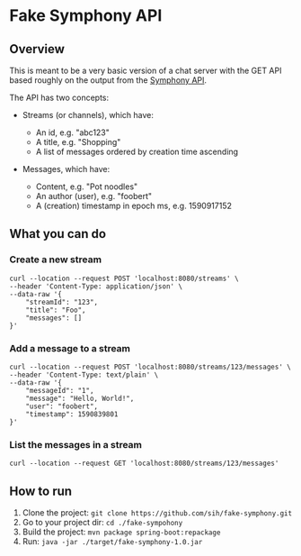 # Fake Symphony API

## Overview
This is meant to be a very basic version of a chat server with the GET API based roughly on the output from the [Symphony API](https://developers.symphony.com/restapi/reference#messages-v4).

The API has two concepts:

* Streams (or channels), which have:
  * An id, e.g. "abc123"
  * A title, e.g. "Shopping"
  * A list of messages ordered by creation time ascending
  
* Messages, which have:
  * Content, e.g. "Pot noodles"
  * An author (user), e.g. "foobert"
  * A (creation) timestamp in epoch ms, e.g. 1590917152

## What you can do

### Create a new stream
````
curl --location --request POST 'localhost:8080/streams' \
--header 'Content-Type: application/json' \
--data-raw '{
	"streamId": "123",
	"title": "Foo",
	"messages": []
}'
````

### Add a message to a stream
````
curl --location --request POST 'localhost:8080/streams/123/messages' \
--header 'Content-Type: text/plain' \
--data-raw '{
	"messageId": "1",
	"message": "Hello, World!",
	"user": "foobert",
	"timestamp": 1590839801
}'
````


### List the messages in a stream
````
curl --location --request GET 'localhost:8080/streams/123/messages'
````

## How to run
1. Clone the project: ````git clone https://github.com/sih/fake-symphony.git````
2. Go to your project dir: ````cd ./fake-sympohony````
3. Build the project: ````mvn package spring-boot:repackage````
4. Run: ````java -jar ./target/fake-symphony-1.0.jar```` 
